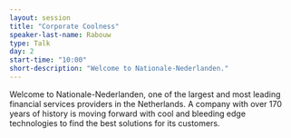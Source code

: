 ```yaml
---
layout: session
title: "Corporate Coolness"
speaker-last-name: Rabouw
type: Talk
day: 2
start-time: "10:00"
short-description: "Welcome to Nationale-Nederlanden."
---
```


Welcome to Nationale-Nederlanden, one of the largest and most leading financial services providers in the Netherlands. A company with over 170 years of history is moving forward with cool and bleeding edge technologies to find the best solutions for its customers.